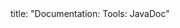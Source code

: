 <frontmatter>
title: "Documentation: Tools: JavaDoc"
</frontmatter>

<include src="navbar.md" boilerplate />

<include src="container-inPage-asFlat.md" boilerplate />